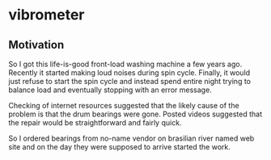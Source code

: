 # vibrometer
 

## Motivation

So I got this life-is-good front-load washing machine a few years ago. Recently it started making loud
noises during spin cycle. Finally, it would just refuse to start the spin cycle and instead
spend entire night trying to balance load and eventually stopping with an error message.

Checking of internet resources suggested that the likely cause of the problem is that the
drum bearings were gone. Posted videos suggested that the repair would be straightforward
and fairly quick.

So I ordered bearings from no-name vendor on brasilian river named web site and on the day
they were supposed to arrive started the work.

